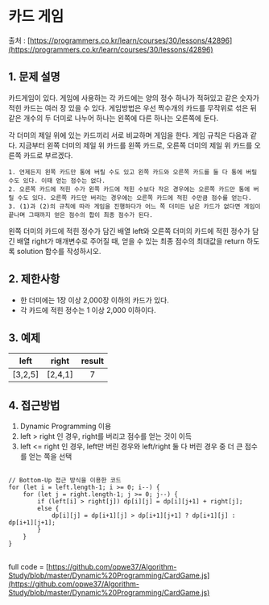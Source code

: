 카드 게임
=========
출처 : [https://programmers.co.kr/learn/courses/30/lessons/42896](https://programmers.co.kr/learn/courses/30/lessons/42896)

## 1. 문제 설명

카드게임이 있다. 게임에 사용하는 각 카드에는 양의 정수 하나가 적혀있고 같은 숫자가 적힌 카드는 여러 장 있을 수 있다. 게임방법은 우선 짝수개의 카드를 무작위로 섞은 뒤 같은 개수의 두 더미로 나누어 하나는 왼쪽에 다른 하나는 오른쪽에 둔다.

각 더미의 제일 위에 있는 카드끼리 서로 비교하며 게임을 한다. 게임 규칙은 다음과 같다. 지금부터 왼쪽 더미의 제일 위 카드를 왼쪽 카드로, 오른쪽 더미의 제일 위 카드를 오른쪽 카드로 부르겠다.

```
1. 언제든지 왼쪽 카드만 통에 버릴 수도 있고 왼쪽 카드와 오른쪽 카드를 둘 다 통에 버릴 수도 있다. 이때 얻는 점수는 없다.
2. 오른쪽 카드에 적힌 수가 왼쪽 카드에 적힌 수보다 작은 경우에는 오른쪽 카드만 통에 버릴 수도 있다. 오른쪽 카드만 버리는 경우에는 오른쪽 카드에 적힌 수만큼 점수를 얻는다.
3. (1)과 (2)의 규칙에 따라 게임을 진행하다가 어느 쪽 더미든 남은 카드가 없다면 게임이 끝나며 그때까지 얻은 점수의 합이 최종 점수가 된다.
```

왼쪽 더미의 카드에 적힌 정수가 담긴 배열 left와 오른쪽 더미의 카드에 적힌 정수가 담긴 배열 right가 매개변수로 주어질 때, 얻을 수 있는 최종 점수의 최대값을 return 하도록 solution 함수를 작성하시오.

## 2. 제한사항
-   한 더미에는 1장 이상 2,000장 이하의 카드가 있다.
-   각 카드에 적힌 정수는 1 이상 2,000 이하이다.

## 3. 예제
|left|right|result|
|:------:|:------:|:------:|
|[3,2,5]|[2,4,1]|7|

## 4. 접근방법

1. Dynamic Programming 이용
2. left > right 인 경우, right를 버리고 점수를 얻는 것이 이득
3. left <= right 인 경우, left만 버린 경우와 left/right 둘 다 버린 경우 중 더 큰 점수를 얻는 쪽을 선택

<pre>
<code>
// Bottom-Up 접근 방식을 이용한 코드
for (let i = left.length-1; i >= 0; i--) {
	for (let j = right.length-1; j >= 0; j--) {
		if (left[i] > right[j]) dp[i][j] = dp[i][j+1] + right[j];
		else {
			dp[i][j] = dp[i+1][j] > dp[i+1][j+1] ? dp[i+1][j] : dp[i+1][j+1];
		}
	}
}
</code>
</pre>
full code = [https://github.com/opwe37/Algorithm-Study/blob/master/Dynamic%20Programming/CardGame.js](https://github.com/opwe37/Algorithm-Study/blob/master/Dynamic%20Programming/CardGame.js)
